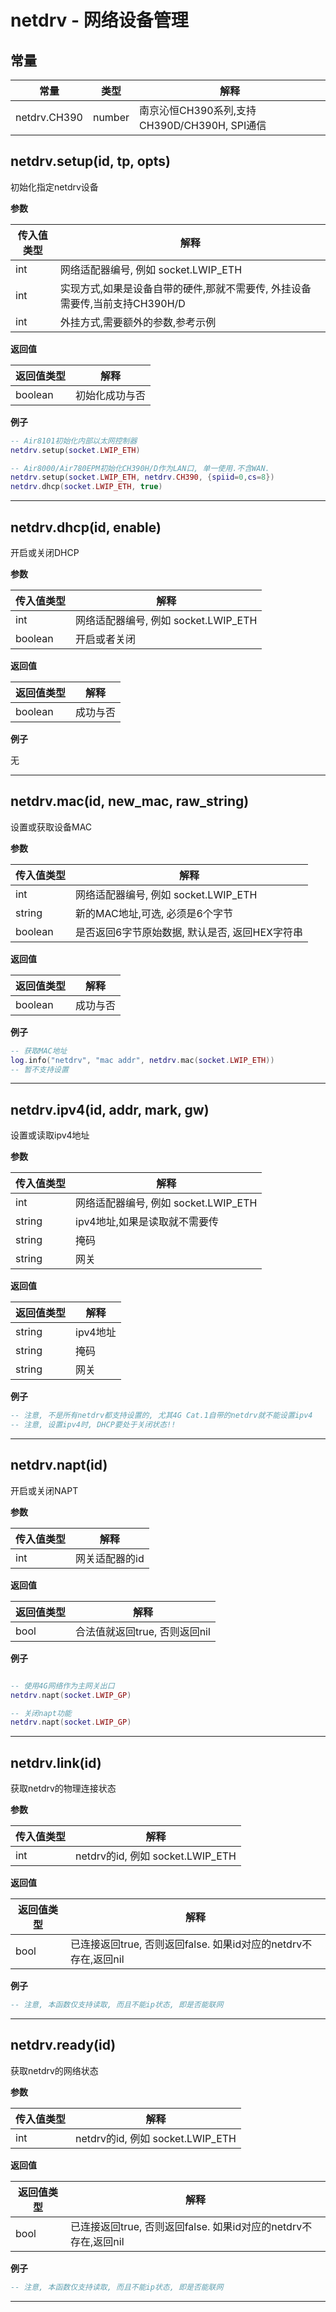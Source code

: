 # netdrv - 网络设备管理

## 常量

|常量|类型|解释|
|-|-|-|
|netdrv.CH390|number|南京沁恒CH390系列,支持CH390D/CH390H, SPI通信|


## netdrv.setup(id, tp, opts)



初始化指定netdrv设备

**参数**

|传入值类型|解释|
|-|-|
|int|网络适配器编号, 例如 socket.LWIP_ETH|
|int|实现方式,如果是设备自带的硬件,那就不需要传, 外挂设备需要传,当前支持CH390H/D|
|int|外挂方式,需要额外的参数,参考示例|

**返回值**

|返回值类型|解释|
|-|-|
|boolean|初始化成功与否|

**例子**

```lua
-- Air8101初始化内部以太网控制器
netdrv.setup(socket.LWIP_ETH)

-- Air8000/Air780EPM初始化CH390H/D作为LAN口, 单一使用.不含WAN.
netdrv.setup(socket.LWIP_ETH, netdrv.CH390, {spiid=0,cs=8})
netdrv.dhcp(socket.LWIP_ETH, true)

```

---

## netdrv.dhcp(id, enable)



开启或关闭DHCP

**参数**

|传入值类型|解释|
|-|-|
|int|网络适配器编号, 例如 socket.LWIP_ETH|
|boolean|开启或者关闭|

**返回值**

|返回值类型|解释|
|-|-|
|boolean|成功与否|

**例子**

无

---

## netdrv.mac(id, new_mac, raw_string)



设置或获取设备MAC

**参数**

|传入值类型|解释|
|-|-|
|int|网络适配器编号, 例如 socket.LWIP_ETH|
|string|新的MAC地址,可选, 必须是6个字节|
|boolean|是否返回6字节原始数据, 默认是否, 返回HEX字符串|

**返回值**

|返回值类型|解释|
|-|-|
|boolean|成功与否|

**例子**

```lua
-- 获取MAC地址
log.info("netdrv", "mac addr", netdrv.mac(socket.LWIP_ETH))
-- 暂不支持设置

```

---

## netdrv.ipv4(id, addr, mark, gw)



设置或读取ipv4地址

**参数**

|传入值类型|解释|
|-|-|
|int|网络适配器编号, 例如 socket.LWIP_ETH|
|string|ipv4地址,如果是读取就不需要传|
|string|掩码|
|string|网关|

**返回值**

|返回值类型|解释|
|-|-|
|string|ipv4地址|
|string|掩码|
|string|网关|

**例子**

```lua
-- 注意, 不是所有netdrv都支持设置的, 尤其4G Cat.1自带的netdrv就不能设置ipv4
-- 注意, 设置ipv4时, DHCP要处于关闭状态!!

```

---

## netdrv.napt(id)



开启或关闭NAPT

**参数**

|传入值类型|解释|
|-|-|
|int|网关适配器的id|

**返回值**

|返回值类型|解释|
|-|-|
|bool|合法值就返回true, 否则返回nil|

**例子**

```lua

-- 使用4G网络作为主网关出口
netdrv.napt(socket.LWIP_GP)

-- 关闭napt功能
netdrv.napt(socket.LWIP_GP)

```

---

## netdrv.link(id)



获取netdrv的物理连接状态

**参数**

|传入值类型|解释|
|-|-|
|int|netdrv的id, 例如 socket.LWIP_ETH|

**返回值**

|返回值类型|解释|
|-|-|
|bool|已连接返回true, 否则返回false. 如果id对应的netdrv不存在,返回nil|

**例子**

```lua
-- 注意, 本函数仅支持读取, 而且不能ip状态, 即是否能联网

```

---

## netdrv.ready(id)



获取netdrv的网络状态

**参数**

|传入值类型|解释|
|-|-|
|int|netdrv的id, 例如 socket.LWIP_ETH|

**返回值**

|返回值类型|解释|
|-|-|
|bool|已连接返回true, 否则返回false. 如果id对应的netdrv不存在,返回nil|

**例子**

```lua
-- 注意, 本函数仅支持读取, 而且不能ip状态, 即是否能联网

```

---

